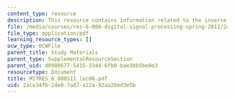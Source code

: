 ```yaml
---
content_type: resource
description: This resource contains information related to the inverse z-transform.
file: /media/courses/res-6-008-digital-signal-processing-spring-2011/2ace34fb24e07ad7a22a92aa26ed3e5b_MITRES_6_008S11_lec06.pdf
file_type: application/pdf
learning_resource_types: []
ocw_type: OCWFile
parent_title: Study Materials
parent_type: SupplementalResourceSection
parent_uid: d0980677-5415-3344-6fb0-bae3bb5be0e3
resourcetype: Document
title: MITRES_6_008S11_lec06.pdf
uid: 2ace34fb-24e0-7ad7-a22a-92aa26ed3e5b
---
```

